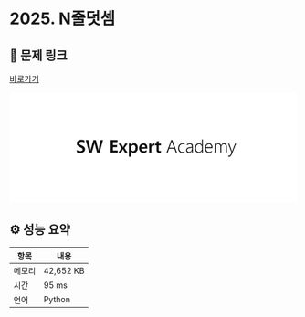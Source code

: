 # 2025. N줄덧셈

## 🔗 문제 링크

[바로가기](https://swexpertacademy.com/main/code/problem/problemDetail.do?contestProbId=AV5QFZtaAscDFAUq)

![SWEA 로고](../../images/swea.jpg)

## ⚙️ 성능 요약

| 항목   | 내용      |
| ------ | --------- |
| 메모리 | 42,652 KB |
| 시간   | 95 ms     |
| 언어   | Python    |
